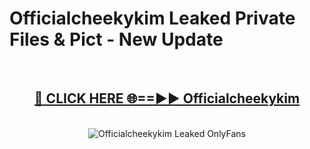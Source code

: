 # Officialcheekykim Leaked Private Files & Pict - New Update
<br>
<div align="center">
<h2><a href="https://mediafilles.blogspot.com/?title=Officialcheekykim" rel="nofollow">🔴 CLICK HERE 🌐==►► Officialcheekykim</a></h2>
<br>
<a href="https://mediafilles.blogspot.com/?title=Officialcheekykim" rel="nofollow" data-target="animated-image.originalLink"><img src="https://i.ibb.co.com/WyWwxjT/player-gif2.gif" alt="Officialcheekykim Leaked OnlyFans" style="max-width: 100%; display: inline-block;" data-target="animated-image.originalImage"></a>
</div>
<br>